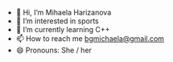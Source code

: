 - 👋 Hi, I’m Mihaela Harizanova
- 👀 I’m interested in sports
- 🌱 I’m currently learning C++
- 📫 How to reach me bgmichaela@gmail.com
- 😄 Pronouns: She / her

<!---
mhari10/mhari10 is a ✨ special ✨ repository because its `README.md` (this file) appears on your GitHub profile.
You can click the Preview link to take a look at your changes.
--->
